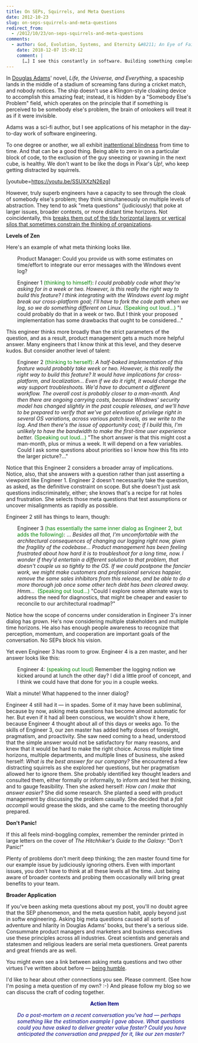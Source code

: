 ```yaml
---
title: On SEPs, Squirrels, and Meta Questions
date: 2012-10-23
slug: on-seps-squirrels-and-meta-questions
redirect_from:
  - /2012/10/23/on-seps-squirrels-and-meta-questions
comments:
  - author: God, Evolution, Systems, and Eternity &#8211; An Eye of Faith
    date: 2018-12-07 15:49:12
    comment: |
      […] I see this constantly in software. Building something complex like the Facebook ecosystem is more than just building the pieces. It involves the mustering of technical, legal, business, and cultural forces in multiple dimensions, across large spans of time. There’s incredible interplay and feedback loops. I’ve blogged about this, more than once. […]
---
```

In <a class="zem_slink" title="Douglas Adams" href="http://douglasadams.com/" target="_blank" rel="homepage noopener">Douglas Adams</a>' novel, <em>Life, the Universe, and Everything</em>, a spaceship lands in the middle of a stadium of screaming fans during a cricket match, and nobody notices. The ship doesn't use a Klingon-style cloaking device to accomplish this amazing feat; instead, it is hidden by a "Somebody Else's Problem" field, which operates on the principle that if something is perceived to be somebody else's problem, the brain of onlookers will treat it as if it were invisible.

Adams was a sci-fi author, but I see applications of his metaphor in the day-to-day work of software engineering.

To one degree or another, we all exhibit <a class="zem_slink" title="Inattentional blindness" href="http://en.wikipedia.org/wiki/Inattentional_blindness" target="_blank" rel="wikipedia noopener">inattentional blindness</a> from time to time. And that can be a good thing. Being able to zero in on a particular block of code, to the exclusion of the guy sneezing or yawning in the next cube, is healthy. We don't want to be like the dogs in Pixar's <em>Up!</em>, who keep getting distracted by squirrels.

[youtube=https://youtu.be/SSUXXzN26zg]

However, truly superb engineers have a capacity to see through the cloak of somebody else's problem; they think simultaneously on multiple levels of abstraction. They tend to ask "meta questions" (judiciously) that poke at larger issues, broader contexts, or more distant time horizons. Not coincidentally, this <a title="Unencapsulate Yourself" href="unencapsulate-yourself.md">breaks them out of the tidy horizontal layers or vertical silos that sometimes constrain the thinking of organizations</a>.

<strong>Levels of Zen</strong>

Here's an example of what meta thinking looks like.
<p style="padding-left:30px;">Product Manager: Could you provide us with some estimates on time/effort to integrate our error messages with the Windows event log?</p>
<p style="padding-left:30px;">Engineer 1 <span style="color:#008000;">(thinking to himself)</span>: <em>I could probably code what they're asking for in a week or two. However, is this really the right way to build this feature? I think integrating with the Windows event log might break our cross-platform goal; I'll have to fork the code path when we log, so we do something different on Linux.</em> <span style="color:#008000;">(Speaking out loud...)</span> "I could probably do that in a week or two. But I think your proposed implementation has some drawbacks that ought to be considered..."</p>
This engineer thinks more broadly than the strict parameters of the question, and as a result, product management gets a much more helpful answer. Many engineers that I know think at this level, and they deserve kudos. But consider another level of talent:
<p style="padding-left:30px;">Engineer 2 <span style="color:#008000;">(thinking to herself)</span>: <em>A half-baked implementation of this feature would probably take week or two. However, is this really the right way to build this feature? It would have implications for cross-platform, and localization... Even if we do it right, it would change the way support troubleshoots. We'd have to document a different workflow. The overall cost is probably closer to a man-month. And then there are ongoing carrying costs, because Windows' security model has changed slightly in the past couple releases, and we'll have to be prepared to verify that we've got elevation of privilege right in several OS variations, across various patch levels, as we write to the log. And then there's the issue of opportunity cost; if I build this, I'm unlikely to have the bandwidth to make the first-time user experience better.</em> <span style="color:#008000;">(Speaking out loud...)</span> "The short answer is that this might cost a man-month, plus or minus a week. It will depend on a few variables. Could I ask some questions about priorities so I know how this fits into the larger picture?..."</p>
Notice that this Engineer 2 considers a broader array of implications. Notice, also, that she answers with a question rather than just asserting a viewpoint like Engineer 1. Engineer 2 doesn't necessarily take the question, as asked, as the definitive constraint on scope. But she doesn't just ask questions indiscriminately, either; she knows that's a recipe for rat holes and frustration. She selects those meta questions that test assumptions or uncover misalignments as rapidly as possible.

Engineer 2 still has things to learn, though:
<p style="padding-left:30px;">Engineer 3 <span style="color:#008000;">(has essentially the same inner dialog as Engineer 2, but adds the following)</span>: ... <em>Besides all that, I'm uncomfortable with the architectural consequences of changing our logging right now, given the fragility of the codebase... Product management has been feeling frustrated about how hard it is to troubleshoot for a long time, now. I wonder if they'd entertain a different solution to that problem, that doesn't couple us so tightly to the OS. If we could postpone the fancier work, we might make customers and professional services happier, remove the same sales inhibitors from this release, and be able to do a more thorough job once some other tech debt has been cleared away. Hmm... </em> <span style="color:#008000;">(Speaking out loud...)</span> "Could I explore some alternate ways to address the need for diagnostics, that might be cheaper and easier to reconcile to our architectural roadmap?"</p>
Notice how the scope of concerns under consideration in Engineer 3's inner dialog has grown. He's now considering multiple stakeholders and multiple time horizons. He also has enough people awareness to recognize that perception, momentum, and cooperation are important goals of the conversation. No SEPs block his vision.

Yet even Engineer 3 has room to grow. Engineer 4 is a zen master, and her answer looks like this:
<p style="padding-left:30px;">Engineer 4: <span style="color:#008000;">(speaking out loud)</span> Remember the logging notion we kicked around at lunch the other day? I did a little proof of concept, and I think we could have that done for you in a couple weeks.</p>
Wait a minute! What happened to the inner dialog?

Engineer 4 still had it &mdash; in spades. Some of it may have been subliminal, because by now, asking meta questions has become almost automatic for her. But even if it had all been conscious, we wouldn't show it here, because Engineer 4 thought about all of this days or weeks ago. To the skills of Engineer 3, our zen master has added hefty doses of foresight, pragmatism, and proactivity. She saw need coming to a head, understood that the simple answer would not be satisfactory for many reasons, and knew that it would be hard to make the right choice. Across multiple time horizons, multiple departments, and multiple lines of business, she asked herself: <em>What is the best answer for our company?</em> She encountered a few distracting squirrels as she explored her questions, but her pragmatism allowed her to ignore them. She probably identified key thought leaders and consulted them, either formally or informally, to inform and test her thinking, and to gauge feasibility. Then she asked herself: <em>How can I make that answer easier?</em> She did some research. She planted a seed with product management by discussing the problem casually. She decided that a <em>fait accompli</em> would grease the skids, and she came to the meeting thoroughly prepared.

<strong>Don't Panic!</strong>

If this all feels mind-boggling complex, remember the reminder printed in large letters on the cover of <em>The Hitchhiker's Guide to the Galaxy</em>: "Don't Panic!"

Plenty of problems don't merit deep thinking; the zen master found time for our example issue by judiciously ignoring others. Even with important issues, you don't have to think at all these levels all the time. Just being aware of broader contexts and probing them occasionally will bring great benefits to your team.

<strong>Broader Application</strong>

If you've been asking meta questions about my post, you'll no doubt agree that the SEP phenomenon, and the meta question habit, apply beyond just in softw engineering. Asking big meta questions caused all sorts of adventure and hilarity in Douglas Adams' books, but there's a serious side. Consummate product managers and marketers and business executives use these principles across all industries. Great scientists and generals and statesmen and religious leaders are serial meta questioners. Great parents and great friends are as well.

You might even see a link between asking meta questions and two other virtues I've written about before &mdash; <a title="Lynn Bendixsen: Listen." href="humility.md">being humble</a>.

I'd like to hear about other connections you see. Please comment. (See how I'm posing a meta question of my own? :-) And please follow my blog so we can discuss the craft of coding together.
<p style="padding-left:30px;text-align:center;"><strong><span style="color:#000080;">Action Item</span></strong></p>
<p style="padding-left:30px;"><em><span style="color:#000080;">Do a post-mortem on a recent conversation you've had &mdash; perhaps something like the estimation example I gave above. What questions could you have asked to deliver greater value faster? Could you have anticipated the conversation and prepped for it, like our zen master?</span></em></p>
